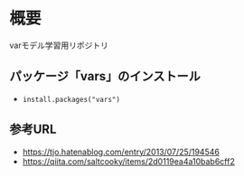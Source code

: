 # 概要  
varモデル学習用リポジトリ  

## パッケージ「vars」のインストール  
- `install.packages("vars")`

## 参考URL  
- https://tjo.hatenablog.com/entry/2013/07/25/194546  
- https://qiita.com/saltcooky/items/2d0119ea4a10bab6cff2  
